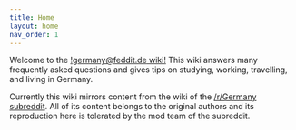 ```yaml
---
title: Home
layout: home
nav_order: 1
---
```


Welcome to the [!germany@feddit.de wiki!](https://feddit.de/c/germany) This wiki answers many frequently asked questions and gives tips on studying, working, travelling, and living in Germany.

Currently this wiki mirrors content from the wiki of the [/r/Germany subreddit](https://www.reddit.com/r/germany/wiki/index). All of its content belongs to the original authors and its reproduction here is tolerated by the mod team of the subreddit.

